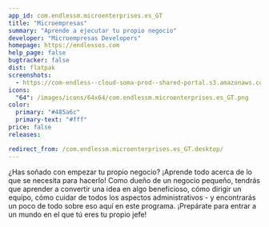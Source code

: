 ```yaml
---
app_id: com.endlessm.microenterprises.es_GT
title: "Microempresas"
summary: "Aprende a ejecutar tu propio negocio"
developer: "Microempresas Developers"
homepage: https://endlessos.com
help_page: false
bugtracker: false
dist: flatpak
screenshots:
  - https://com-endless--cloud-soma-prod--shared-portal.s3.amazonaws.com/apps.352.screenshots.f61bb589-9fcd-4e9b-b5da-05822c37405d_202001171949064747.png
icons:
  "64": /images/icons/64x64/com.endlessm.microenterprises.es_GT.png
color:
  primary: "#485a6c"
  primary-text: "#fff"
price: false
releases:

redirect_from: /com.endlessm.microenterprises.es_GT.desktop/
---
```


<p>¿Has soñado con empezar tu propio negocio? ¡Aprende todo acerca de lo que se necesita para hacerlo! Como dueño de un negocio pequeño, tendrás que aprender a convertir una idea en algo beneficioso, cómo dirigir un equipo, cómo cuidar de todos los aspectos administrativos - y encontrarás un poco de todo sobre eso aquí en este programa. ¡Prepárate para entrar a un mundo en el que tú eres tu propio jefe!</p>